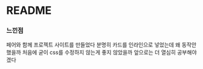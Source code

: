 # README

### 느낀점
페어와 함께 프로젝트 사이트를 만들었다
분명히 카드를 인라인으로 넣었는데 왜 동작안했을까
처음에 굳이 css를 수정하지 않는게 좋지 않았을까
앞으로는 더 열심히 공부해야겠다

